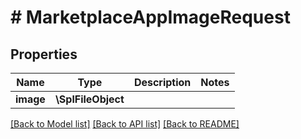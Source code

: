 # # MarketplaceAppImageRequest

## Properties

Name | Type | Description | Notes
------------ | ------------- | ------------- | -------------
**image** | **\SplFileObject** |  |

[[Back to Model list]](../../README.md#models) [[Back to API list]](../../README.md#endpoints) [[Back to README]](../../README.md)
